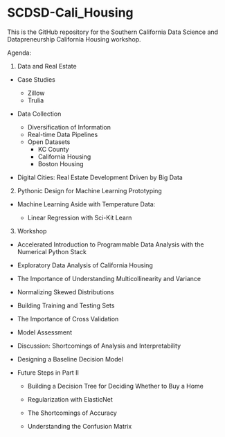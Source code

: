 # SCDSD-Cali_Housing
This is the GitHub repository for the Southern California Data Science and Datapreneurship California Housing workshop.

Agenda: 

1. Data and Real Estate 

- Case Studies 
	- Zillow 
	- Trulia 

- Data Collection 
	- Diversification of Information
	- Real-time Data Pipelines 
	- Open Datasets 
		- KC County
		- California Housing
		- Boston Housing 

- Digital Cities: Real Estate Development Driven by Big Data 

2. Pythonic Design for Machine Learning Prototyping 

- Machine Learning Aside with Temperature Data: 

	- Linear Regression with Sci-Kit Learn 

3. Workshop 

- Accelerated Introduction to Programmable Data Analysis with the Numerical Python Stack 

- Exploratory Data Analysis of California Housing 

- The Importance of Understanding Multicollinearity and Variance 

- Normalizing Skewed Distributions 

- Building Training and Testing Sets 

- The Importance of Cross Validation 

- Model Assessment 

- Discussion: Shortcomings of Analysis and Interpretability  

- Designing a Baseline Decision Model 

- Future Steps in Part II 

	- Building a Decision Tree for Deciding Whether to Buy a Home 

	- Regularization with ElasticNet

	- The Shortcomings of Accuracy 
	
	- Understanding the Confusion Matrix 

